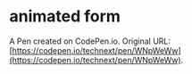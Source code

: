# animated form

A Pen created on CodePen.io. Original URL: [https://codepen.io/technext/pen/WNpWeWw](https://codepen.io/technext/pen/WNpWeWw).

